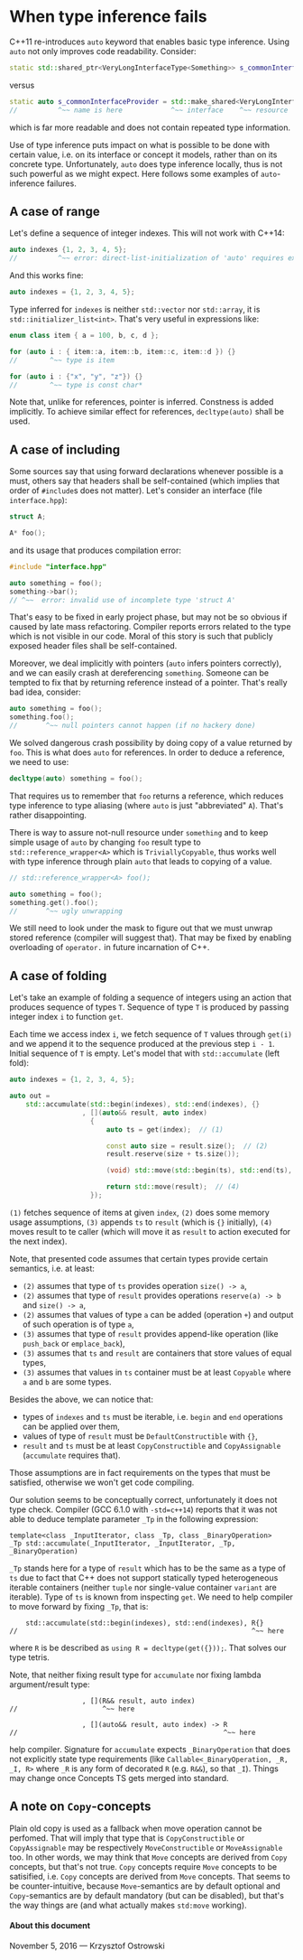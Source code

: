 
# When type inference fails

C++11 re-introduces `auto` keyword that enables basic type inference. Using `auto` not only improves code readability. Consider:

```c++
static std::shared_ptr<VeryLongInterfaceType<Something>> s_commonInterfaceProvider(std::make_shared<VeryLongInterfaceType<Something>>());
```

versus

```c++
static auto s_commonInterfaceProvider = std::make_shared<VeryLongInterfaceType<Something>>();
//          ^~~ name is here            ^~~ interface    ^~~ resource
```

which is far more readable and does not contain repeated type information.

Use of type inference puts impact on what is possible to be done with certain value, i.e. on its interface or concept it models, rather than on its concrete type. Unfortunately, `auto` does type inference locally, thus is not such powerful as we might expect. Here follows some examples of `auto`-inference failures.

## A case of range

Let's define a sequence of integer indexes. This will not work with C++14:

```c++
auto indexes {1, 2, 3, 4, 5};
//          ^~~ error: direct-list-initialization of 'auto' requires exactly one element 
```

And this works fine:

```c++
auto indexes = {1, 2, 3, 4, 5};
```

Type inferred for `indexes` is neither `std::vector` nor `std::array`, it is `std::initializer_list<int>`. That's very useful in expressions like:

```c++
enum class item { a = 100, b, c, d };

for (auto i : { item::a, item::b, item::c, item::d }) {}
//        ^~~ type is item

for (auto i : {"x", "y", "z"}) {}
//        ^~~ type is const char*

```

Note that, unlike for references, pointer is inferred. Constness is added implicitly. To achieve similar effect for references, `decltype(auto)` shall be used.

## A case of including

Some sources say that using forward declarations whenever possible is a must, others say that headers shall be self-contained (which implies that order of `#include`s does not matter). Let's consider an interface (file `interface.hpp`):

```c++
struct A;

A* foo();
```

and its usage that produces compilation error:

```c++
#include "interface.hpp"

auto something = foo();
something->bar();
// ^~~  error: invalid use of incomplete type 'struct A'
```

That's easy to be fixed in early project phase, but may not be so obvious if caused by late mass refactoring. Compiler reports errors related to the type which is not visible in our code. Moral of this story is such that publicly exposed header files shall be self-contained.

Moreover, we deal implicitly with pointers (`auto` infers pointers correctly), and we can easily crash at dereferencing `something`. Someone can be tempted to fix that by returning reference instead of a pointer. That's really bad idea, consider:

```c++
auto something = foo();
something.foo();
//       ^~~ null pointers cannot happen (if no hackery done)
```

We solved dangerous crash possibility by doing copy of a value returned by `foo`. This is what does `auto` for references. In order to deduce a reference, we need to use:

```c++
decltype(auto) something = foo();
```

That requires us to remember that `foo` returns a reference, which reduces type inference to type aliasing (where `auto` is just "abbreviated" `A`). That's rather disappointing.

There is way to assure not-null resource under `something` and to keep simple usage of `auto` by changing `foo` result type to `std::reference_wrapper<A>` which is `TriviallyCopyable`, thus works well with type inference through plain `auto` that leads to copying of a value.

```c++
// std::reference_wrapper<A> foo();

auto something = foo();
something.get().foo();
//       ^~~ ugly unwrapping
```

We still need to look under the mask to figure out that we must unwrap stored reference (compiler will suggest that). That may be fixed by enabling overloading of `operator.` in future incarnation of C++.

## A case of folding
  
Let's take an example of folding a sequence of integers using an action that produces sequence of types `T`. Sequence of type `T` is produced by passing integer index `i` to function `get`.

Each time we access index `i`, we fetch sequence of `T` values through `get(i)` and we append it to the sequence produced at the previous step `i - 1`. Initial sequence of `T` is empty. Let's model that with `std::accumulate` (left fold):

```c++
auto indexes = {1, 2, 3, 4, 5};

auto out =
    std::accumulate(std::begin(indexes), std::end(indexes), {}
                  , [](auto&& result, auto index)
                    {
                        auto ts = get(index);  // (1)

                        const auto size = result.size();  // (2)
                        result.reserve(size + ts.size());

                        (void) std::move(std::begin(ts), std::end(ts), std::back_inserter(result)); // (3)

                        return std::move(result);  // (4)
                    });
```

`(1)` fetches sequence of items at given `index`, `(2)` does some memory usage assumptions, `(3)` appends `ts` to `result` (which is `{}` initially), `(4)` moves result to te caller (which will move it as `result` to action executed for the next index).

Note, that presented code assumes that certain types provide certain semantics, i.e. at least:
* `(2)` assumes that type of `ts` provides operation `size() -> a`,
* `(2)` assumes that type of `result` provides operations `reserve(a) -> b` and `size() -> a`,
* `(2)` assumes that values of type `a` can be added (operation `+`) and output of such operation is of type `a`, 
* `(3)` assumes that type of `result` provides append-like operation (like `push_back` or `emplace_back`),
* `(3)` assumes that `ts` and `result` are containers that store values of equal types,
* `(3)` assumes that values in `ts` container must be at least `Copyable`
where `a` and `b` are some types.

Besides the above, we can notice that:
* types of `indexes` and `ts` must be iterable, i.e. `begin` and `end` operations can be applied over them,
* values of type of `result` must be `DefaultConstructible` with `{}`,
* `result` and `ts` must be at least `CopyConstructible` and `CopyAssignable` (`accumulate` requires that).

Those assumptions are in fact requirements on the types that must be satisfied, otherwise we won't get code compiling.

Our solution seems to be conceptually correct, unfortunately it does not type check. Compiler (GCC 6.1.0 with `-std=c++14`) reports that it was not able to deduce template parameter `_Tp` in the following expression:

```
template<class _InputIterator, class _Tp, class _BinaryOperation>
_Tp std::accumulate(_InputIterator, _InputIterator, _Tp, _BinaryOperation)
```

`_Tp` stands here for a type of `result` which has to be the same as a type of `ts` due to fact that C++ does not support statically typed heterogeneous iterable containers (neither `tuple` nor single-value container `variant` are iterable). Type of `ts` is known from inspecting `get`. We need to help compiler to move forward by fixing `_Tp`, that is:

```
    std::accumulate(std::begin(indexes), std::end(indexes), R{}
//                                                          ^~~ here
```

where `R` is be described as `using R = decltype(get({}));`. That solves our type tetris.

Note, that neither fixing result type for `accumulate` nor fixing lambda argument/result type:
```
                  , [](R&& result, auto index)
//                     ^~~ here

                  , [](auto&& result, auto index) -> R
//                                                   ^~~ here
```
help compiler. Signature for `accumulate` expects `_BinaryOperation` that does not explicitly state type requirements (like `Callable<_BinaryOperation, _R, _I, R>` where `_R` is any form of decorated `R` (e.g. `R&&`), so that `_I`). Things may change once Concepts TS gets merged into standard. 

## A note on `Copy`-concepts

Plain old copy is used as a fallback when move operation cannot be perfomed. That will imply that type that is `CopyConstructible` or `CopyAssignable` may be respectively `MoveConstructible` or `MoveAssignable` too. In other words, we may think that `Move` concepts are derived from `Copy` concepts, but that's not true. `Copy` concepts require `Move` concepts to be satisified, i.e. `Copy` concepts are derived from `Move` concepts. That seems to be counter-intuitive, because `Move`-semantics are by default optional and `Copy`-semantics are by default mandatory (but can be disabled), but that's the way things are (and what actually makes `std:move` working).


#### About this document

November 5, 2016 &mdash; Krzysztof Ostrowski
